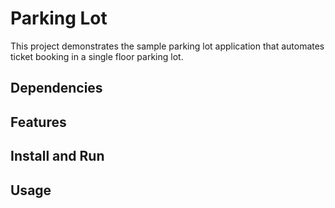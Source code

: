 # Parking Lot
This project demonstrates the sample parking lot application that automates ticket booking in a single floor parking lot.

## Dependencies

## Features

## Install and Run

## Usage